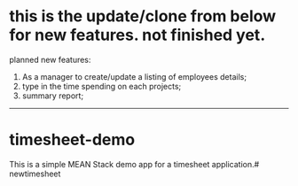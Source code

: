 # this is the update/clone from below for new features. not finished yet.
planned new features:
1. As a manager to create/update a listing of employees details;
2. type in the time spending on each projects;
3. summary report;
____________________________________________________
# timesheet-demo

This is a simple MEAN Stack demo app for a timesheet application.# newtimesheet
